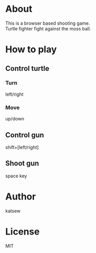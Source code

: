 # About

This is a browser based shooting game.  
Turtle fighter fight against the moss ball.

# How to play

## Control turtle

### Turn

left/right

### Move

up/down 

## Control gun

shift+[left/right]

## Shoot gun

space key

# Author

katsew

# License

MIT


